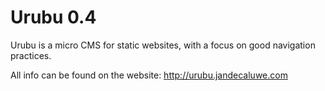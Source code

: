 Urubu 0.4
=========

Urubu is a micro CMS for static websites, with a focus on good navigation
practices.

All info can be found on the website: http://urubu.jandecaluwe.com
